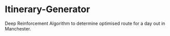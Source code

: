 # Itinerary-Generator
Deep Reinforcement Algorithm to determine optimised route for a day out in Manchester.
